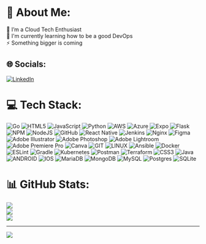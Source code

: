 # 💫 About Me:
🔭 I’m a Cloud Tech Enthusiast<br>🌱 I'm currently learning how to be a good DevOps<br>⚡ Something bigger is coming


## 🌐 Socials:
[![LinkedIn](https://img.shields.io/badge/LinkedIn-%230077B5.svg?logo=linkedin&logoColor=white)](https://linkedin.com/in/calvinnovryan) 

# 💻 Tech Stack:
![Go](https://img.shields.io/badge/go-%2300ADD8.svg?style=flat&logo=go&logoColor=white) 
![HTML5](https://img.shields.io/badge/html5-%23E34F26.svg?style=flat&logo=html5&logoColor=white) 
![JavaScript](https://img.shields.io/badge/javascript-%23323330.svg?style=flat&logo=javascript&logoColor=%23F7DF1E) 
![Python](https://img.shields.io/badge/python-3670A0?style=flat&logo=python&logoColor=ffdd54) 
![AWS](https://img.shields.io/badge/AWS-%23FF9900.svg?style=flat&logo=amazon-aws&logoColor=white) 
![Azure](https://img.shields.io/badge/azure-%230072C6.svg?style=flat&logo=azure-devops&logoColor=white) 
![Expo](https://img.shields.io/badge/expo-1C1E24?style=flat&logo=expo&logoColor=#D04A37) 
![Flask](https://img.shields.io/badge/flask-%23000.svg?style=flat&logo=flask&logoColor=white) 
![NPM](https://img.shields.io/badge/NPM-%23000000.svg?style=flat&logo=npm&logoColor=white) 
![NodeJS](https://img.shields.io/badge/node.js-6DA55F?style=flat&logo=node.js&logoColor=white) 
![GitHub](https://img.shields.io/badge/GitHub-%23121011.svg?style=flat&logo=github&logoColor=white) 
![React Native](https://img.shields.io/badge/react_native-%2320232a.svg?style=flat&logo=react&logoColor=%2361DAFB) 
![Jenkins](https://img.shields.io/badge/jenkins-%232C5263.svg?style=flat&logo=jenkins&logoColor=white) 
![Nginx](https://img.shields.io/badge/nginx-%23009639.svg?style=flat&logo=nginx&logoColor=white) 
![Figma](https://img.shields.io/badge/figma-%23F24E1E.svg?style=flat&logo=figma&logoColor=white) 
![Adobe Illustrator](https://img.shields.io/badge/adobeillustrator-%23FF9A00.svg?style=flat&logo=adobeillustrator&logoColor=white) 
![Adobe Photoshop](https://img.shields.io/badge/adobephotoshop-%2331A8FF.svg?style=flat&logo=adobephotoshop&logoColor=white) 
![Adobe Lightroom](https://img.shields.io/badge/Adobe%20Lightroom-31A8FF.svg?style=flat&logo=Adobe%20Lightroom&logoColor=white) 
![Adobe Premiere Pro](https://img.shields.io/badge/Adobe%20Premiere%20Pro-9999FF.svg?style=flat&logo=Adobe%20Premiere%20Pro&logoColor=white) 
![Canva](https://img.shields.io/badge/Canva-%2300C4CC.svg?style=flat&logo=Canva&logoColor=white) 
![GIT](https://img.shields.io/badge/Git-fc6d26?style=flat&logo=git&logoColor=white) 
![LINUX](https://img.shields.io/badge/Linux-FCC624?style=flat&logo=linux&logoColor=black) 
![Ansible](https://img.shields.io/badge/ansible-%231A1918.svg?style=flat&logo=ansible&logoColor=white) 
![Docker](https://img.shields.io/badge/docker-%230db7ed.svg?style=flat&logo=docker&logoColor=white) 
![ESLint](https://img.shields.io/badge/ESLint-4B3263?style=flat&logo=eslint&logoColor=white) 
![Gradle](https://img.shields.io/badge/Gradle-02303A.svg?style=flat&logo=Gradle&logoColor=white) 
![Kubernetes](https://img.shields.io/badge/kubernetes-%23326ce5.svg?style=flat&logo=kubernetes&logoColor=white) 
![Postman](https://img.shields.io/badge/Postman-FF6C37?style=flat&logo=postman&logoColor=white) 
![Terraform](https://img.shields.io/badge/terraform-%235835CC.svg?style=flat&logo=terraform&logoColor=white) 
![CSS3](https://img.shields.io/badge/css3-%231572B6.svg?style=flat&logo=css3&logoColor=white) 
![Java](https://img.shields.io/badge/java-%23ED8B00.svg?style=flat&logo=java&logoColor=white) 
![ANDROID](https://img.shields.io/badge/android-%2320232a.svg?style=flat&logo=android&logoColor=%a4c639) 
![IOS](https://img.shields.io/badge/IOS-%2320232a.svg?style=flat&logo=apple&logoColor=white) 
![MariaDB](https://img.shields.io/badge/MariaDB-003545?style=flat&logo=mariadb&logoColor=white) 
![MongoDB](https://img.shields.io/badge/MongoDB-%234ea94b.svg?style=flat&logo=mongodb&logoColor=white) 
![MySQL](https://img.shields.io/badge/mysql-%2300f.svg?style=flat&logo=mysql&logoColor=white) 
![Postgres](https://img.shields.io/badge/postgres-%23316192.svg?style=flat&logo=postgresql&logoColor=white) ![SQLite](https://img.shields.io/badge/sqlite-%2307405e.svg?style=flat&logo=sqlite&logoColor=white)
# 📊 GitHub Stats:
![](https://github-readme-stats.vercel.app/api?username=calvinnr&theme=onedark&hide_border=false&include_all_commits=true&count_private=true)<br/>
![](https://github-readme-streak-stats.herokuapp.com/?user=calvinnr&theme=onedark&hide_border=false)<br/>
![](https://github-readme-stats.vercel.app/api/top-langs/?username=calvinnr&theme=onedark&hide_border=false&include_all_commits=true&count_private=true&layout=compact)

---
[![](https://visitcount.itsvg.in/api?id=calvinnr&icon=0&color=0)](https://visitcount.itsvg.in)

<!-- Proudly created with GPRM ( https://gprm.itsvg.in ) -->
